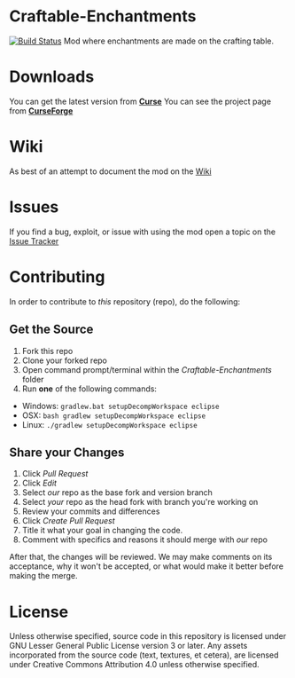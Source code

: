 Craftable-Enchantments
======================
[![Build Status](https://travis-ci.org/ShooShoSha/Craftable-Enchantments.svg?branch=master)](https://travis-ci.org/ShooShoSha/Craftable-Enchantments)
Mod where enchantments are made on the crafting table.

# Downloads
You can get the latest version from [__Curse__](http://www.curse.com/mc-mods/minecraft/221217-craftable-enchantments)
You can see the project page from [__CurseForge__](http://minecraft.curseforge.com/mc-mods/221217-craftable-enchantments)

# Wiki
As best of an attempt to document the mod on the [Wiki](https://github.com/ShooShoSha/Craftable-Enchantments/wiki)

# Issues
If you find a bug, exploit, or issue with using the mod open a topic on the [Issue Tracker](https://github.com/ShooShoSha/Craftable-Enchantments/issues)
# Contributing

In order to contribute to _this_ repository (repo), do the following:

## Get the Source
1. Fork this repo
2. Clone your forked repo
3. Open command prompt/terminal within the _Craftable-Enchantments_ folder
4. Run __one__ of the following commands:
  - Windows: `gradlew.bat setupDecompWorkspace eclipse`
  - OSX: `bash gradlew setupDecompWorkspace eclipse`
  - Linux: `./gradlew setupDecompWorkspace eclipse`

## Share your Changes
1. Click _Pull Request_
2. Click _Edit_
3. Select _our_ repo as the base fork and version branch
4. Select _your_ repo as the head fork with branch you're working on
5. Review your commits and differences
6. Click _Create Pull Request_
7. Title it what your goal in changing the code.
8. Comment with specifics and reasons it should merge with _our_ repo

After that, the changes will be reviewed. We may make comments on its acceptance, why it won't be accepted, or what would make it better before making the merge.

# License
Unless otherwise specified, source code in this repository is licensed under GNU Lesser General Public License version 3 or later. Any assets incorporated from the source code (text, textures, et cetera), are licensed under Creative Commons Attribution 4.0 unless otherwise specified.

